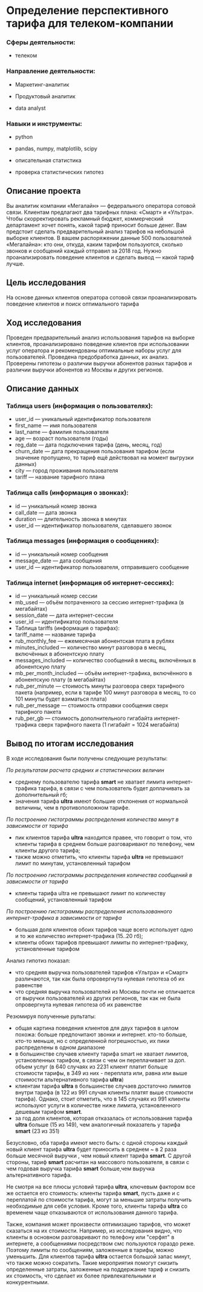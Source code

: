 # Определение перспективного тарифа для телеком-компании

### Сферы деятельности:
- телеком

### Направление деятельности:
- Маркетинг-аналитик

- Продуктовый аналитик

- data analyst

### Навыки и инструменты:
- python

- pandas, numpy, matplotlib, scipy

- описательная статистика

- проверка статистических гипотез

## Описание проекта

Вы аналитик компании «Мегалайн» — федерального оператора сотовой связи. Клиентам предлагают два тарифных плана: «Смарт» и «Ультра». Чтобы скорректировать рекламный бюджет, коммерческий департамент хочет понять, какой тариф приносит больше денег.
Вам предстоит сделать предварительный анализ тарифов на небольшой выборке клиентов. В вашем распоряжении данные 500 пользователей «Мегалайна»: кто они, откуда, каким тарифом пользуются, сколько звонков и сообщений каждый отправил за 2018 год. Нужно проанализировать поведение клиентов и сделать вывод — какой тариф лучше.

## Цель исследования

На основе данных клиентов оператора сотовой связи проанализировать поведение клиентов и поиск оптимального тарифа

## Ход исследования

Проведен предварительный анализ использования тарифов на выборке клиентов,
проанализировано поведение клиентов при использовании услуг оператора и
рекомендованы оптимальные наборы услуг для пользователей. Проведена предобработка
данных, их анализ. Проверены гипотезы о различии выручки абонентов разных тарифов и
различии выручки абонентов из Москвы и других регионов.

## Описание данных
### Таблица users (информация о пользователях):
- user_id — уникальный идентификатор пользователя
- first_name — имя пользователя
- last_name — фамилия пользователя
- age — возраст пользователя (годы)
- reg_date — дата подключения тарифа (день, месяц, год)
- churn_date — дата прекращения пользования тарифом (если значение пропущено, то тариф ещё действовал на момент выгрузки данных)
- city — город проживания пользователя
- tariff — название тарифного плана
### Таблица calls (информация о звонках):
- id — уникальный номер звонка
- call_date — дата звонка
- duration — длительность звонка в минутах
- user_id — идентификатор пользователя, сделавшего звонок
### Таблица messages (информация о сообщениях):
- id — уникальный номер сообщения
- message_date — дата сообщения
- user_id — идентификатор пользователя, отправившего сообщение
### Таблица internet (информация об интернет-сессиях):
- id — уникальный номер сессии
- mb_used — объём потраченного за сессию интернет-трафика (в мегабайтах)
- session_date — дата интернет-сессии
- user_id — идентификатор пользователя
- Таблица tariffs (информация о тарифах):
- tariff_name — название тарифа
- rub_monthly_fee — ежемесячная абонентская плата в рублях
- minutes_included — количество минут разговора в месяц, включённых в абонентскую плату
- messages_included — количество сообщений в месяц, включённых в абонентскую плату
- mb_per_month_included — объём интернет-трафика, включённого в абонентскую плату (в мегабайтах)
- rub_per_minute — стоимость минуты разговора сверх тарифного пакета (например, если в тарифе 100 минут разговора в месяц, то со 101 минуты будет взиматься плата)
- rub_per_message — стоимость отправки сообщения сверх тарифного пакета
- rub_per_gb — стоимость дополнительного гигабайта интернет-трафика сверх тарифного пакета (1 гигабайт = 1024 мегабайта)

## Вывод по итогам исследования

В ходе исследования были получены следующие результаты:

*По результатам расчета средних и статистических величин* 
- среднему пользователю  тарифа **smart** не хватает лимита интернет-трафика тарифа, в связи с чем пользователь будет доплачивать за дополнительный гб;
- значения тарифа **ultra** имеют большие отклонения от нормальной величины, чем в противоположном тарифе. 

*По построению гистограммы распределения количества минут в зависимости от тарифа* 
- пик клиентов тарифа **ultra** находится правее, что говорит о том, что клиенты тарифа в среднем больше разговаривают по телефону, чем клиенты другого тарифа;
- также можно отметить, что клиенты тарифа **ultra** не превышают лимит по минутам, установленный тарифом

*По построению гистограммы распределения количества сообщений в зависимости от тарифа*
- клиенты тарифа ultra не превышают лимит по количеству сообщений, установленный тарифом

*По построению гистограммы распределения использованного интернет-трафика в зависимости от тарифа*
- большая доля клиентов обоих тарифов чаще всего использует одно и то же количество интернет-трафика (15..20 гб);
- клиенты обоих тарифов превышают лимиты по интернет-трафику, установленные тарифом

Анализ гипотиз показал:

- что средняя выручка пользователей тарифов «Ультра» и «Смарт» различаются, так как была опровергнута нулевая гипотеза об их равенстве
- что средняя выручка пользователей из Москвы почти не отличается от выручки пользователей из других регионов, так как не была опровергнута нулевая гипотеза об их равенстве

Резюмируя полученные рультаты:

- общая картина поведения клиентов для двух тарифов в целом похожа: больше предпочитают звонки и интернет. кто-то больше, кто-то меньше, но с определенной погрешностью, их пики распределены в одном диапазоне
- в большинстве случаев клиенту тарифа smart не хватает лимитов, установленных тарифом, в связи с чем он переплачивает за доп. объем услуг (в 640 случаях из 2231 клиент платит больше стоимости тарифы, в 349 из них - переплата или, равна или выше стоимости альтернативного тарифа **ultra**)
- клиентам тарифа **ultra** в большинстве случаев достаточно лимитов внутри тарифа (в 122 из 991 случая клиенты платят выше стоимости тарифа). Однако, стоит отметить, что в 145 случаях из 991 клиенты используют услуги в количестве ниже лимита, установленного дешевым тарифом **smart**.
- за год доля клиентов, которая отказалась от использования тарифа **ultra**  больше (15 из 149), чем аналогичный показатель у тарифа **smart** (23 из 351)

Безусловно, оба тарифа имеют место быть: с одной стороны каждый новый клиент тарифа **ultra** будет приносить в среднем ~ в 2 раза больше месячной выручки , чем новый клиент тарифа **smart**. С другой стороны, тариф **smart** расчитан на массового пользователя, в связи с чем годовая выручка тарифа **smart** больше,чем выручка альтернативного тарифа. 

Не смотря на все плюсы условий тарифа **ultra**, ключевым фактором все же остается его стоимость: клиенты тарифа **smart**, пусть даже и с переплатой по стоимости тарифа, могут за меньшие затраты получить необходимые для себя условия. Кроме того, клиенты тарифа **ultra** со временем чаще отказываются от использования данного тарифа.

Также, компания может произвести оптимизацию тарифов, что может сказаться на их стоимости. Например, из исследования видно, что клиенты в основном разговаривают по телефону или "серфят" в интернете, а сообщениями посредством смс пользуются гораздо реже. Поэтому лимиты по сообщениям, заложенные в тарифы, можно уменьшить. Для клиентов тарифа **ultra** остается большой запас минут, что также можно сократить. Такие мероприятия помогут снизить определенные затраты, заложенные на поддержание тариф и снизить их стоимость, что сделает их более привлекательными и конкурентными.